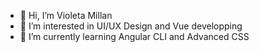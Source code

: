 - 👋 Hi, I’m Violeta Millan
- 👀 I’m interested in UI/UX Design and Vue developping
- 🌱 I’m currently learning Angular CLI and Advanced CSS

<!---
VioletaMillan-Onepeople/VioletaMillan-Onepeople is a ✨ special ✨ repository because its `README.md` (this file) appears on your GitHub profile.
You can click the Preview link to take a look at your changes.
--->
